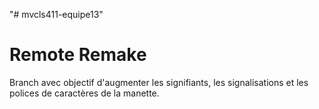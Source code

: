 "# mvcls411-equipe13" 
# Remote Remake
Branch avec objectif d'augmenter les signifiants, les signalisations et les polices de caractères de la manette.